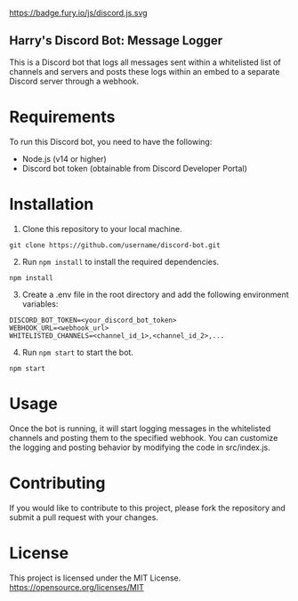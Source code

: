 https://badge.fury.io/js/discord.js.svg

## Harry's Discord Bot: Message Logger
This is a Discord bot that logs all messages sent within a whitelisted list of channels and servers and posts these logs within an embed to a separate Discord server through a webhook.

# Requirements
To run this Discord bot, you need to have the following:
- Node.js (v14 or higher)
- Discord bot token (obtainable from Discord Developer Portal)

# Installation
1. Clone this repository to your local machine.
```
git clone https://github.com/username/discord-bot.git
```
2. Run `npm install` to install the required dependencies.
```
npm install
```
3. Create a .env file in the root directory and add the following environment variables:
```
DISCORD_BOT_TOKEN=<your_discord_bot_token>
WEBHOOK_URL=<webhook_url>
WHITELISTED_CHANNELS=<channel_id_1>,<channel_id_2>,...
```
4. Run `npm start` to start the bot.
```
npm start
```

# Usage
Once the bot is running, it will start logging messages in the whitelisted channels and posting them to the specified webhook. You can customize the logging and posting behavior by modifying the code in src/index.js.

# Contributing
If you would like to contribute to this project, please fork the repository and submit a pull request with your changes.

# License
This project is licensed under the MIT License.
https://opensource.org/licenses/MIT

